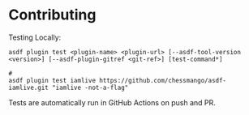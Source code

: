 # Contributing

Testing Locally:

```shell
asdf plugin test <plugin-name> <plugin-url> [--asdf-tool-version <version>] [--asdf-plugin-gitref <git-ref>] [test-command*]

#
asdf plugin test iamlive https://github.com/chessmango/asdf-iamlive.git "iamlive -not-a-flag"
```

Tests are automatically run in GitHub Actions on push and PR.
